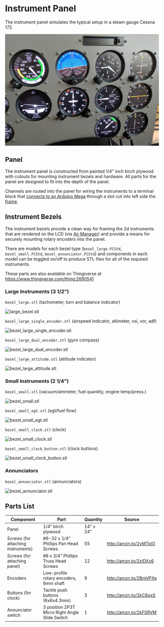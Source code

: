 # Instrument Panel

The instrument panel simulates the typical setup in a steam gauge Cessna 172.

![switch_panel](images/instrument_panel.jpg)



## Panel

The instrument panel is constructed from painted 1/4" inch birch plywood with cutouts for mounting instrument bezels and hardware. All parts for the panel are designed to fit into the depth of the panel.

Channels are routed into the panel for wiring the instruments to a terminal block that [connects to an Arduino Mega](../io) through a slot cut into left side the [frame](../frame).

## Instrument Bezels

The instrument bezels provide a clean way for framing the 2d instruments that are rendered on the LCD (via [Air Manager](https://www.siminnovations.com/)) and provide a means for securely mounting rotary encoders into the panel.

There are models for each bezel type (`bezel_large.FCStd`, `bezel_small.FCStd`, `bezel_annunciator.FCStd`) and components in each model can be toggled on/off to produce STL files for all of the required instruments.

These parts are also available on Thingiverse at https://www.thingiverse.com/thing:2690541

### Large Instruments (3 1/2")

`bezel_large.stl` (tachometer, turn and balance indicator)

![large_bezel.stl](https://cdn.thingiverse.com/renders/f5/dd/02/7e/b4/bcd29e43e508982c7a6248004207fe23_preview_featured.jpg?1)

`bezel_large_single_encoder.stl` (airspeed indicator, altimeter, vsi, vor, adf)

![bezel_large_single_encoder.stl](https://cdn.thingiverse.com/renders/ad/56/ee/d8/c5/c8274b04c022eb560f5eb3016d9ff824_preview_featured.jpg)

`bezel_large_dual_encoder.stl` (gyro compass)

![bezel_large_dual_encoder.stl](https://cdn.thingiverse.com/renders/57/70/aa/95/02/4f2366d3d5626a22a1b49f78964c66ce_preview_featured.jpg)

`bezel_large_attitude.stl` (attitude indicator)

![bezel_large_attitude.stl](https://cdn.thingiverse.com/renders/3e/a3/57/92/ad/e1817d9e19f8f73877e49e1d126848e1_preview_featured.jpg)

### Small Instruments (2 1/4")

`bezel_small.stl` (vacuum/ammeter, fuel quantity, engine temp/press.)

![bezel_small.stl](https://cdn.thingiverse.com/renders/7e/19/b4/fa/40/a7908e04e2fe741fddfd757d57ce99ea_preview_featured.jpg)

`bezel_small_egt.stl` (egt/fuel flow)

![bezel_small_egt.stl](https://cdn.thingiverse.com/renders/c6/26/eb/45/5e/18b6e8353e04c0a28694485bd8a7e288_preview_featured.jpg)

`bezel_small_clock.stl` (clock)

![bezel_small_clock.stl](https://cdn.thingiverse.com/renders/6c/ef/02/de/13/85495e42e1ecd52ded2b2a4fdee56f2b_preview_featured.jpg)

`bezel_small_clock_button.stl` (clock buttons)

![bezel_small_clock_button.stl](https://cdn.thingiverse.com/renders/2a/9c/08/7f/c1/aa12695fb33f248eabd996570ed714c9_preview_featured.jpg)

### Annunciators

`bezel_annunciator.stl` (annunciators)

![bezel_annunciator.stl](https://cdn.thingiverse.com/renders/b6/18/b7/cd/bf/ea642fa15b62c3cd30a555506e826603_preview_featured.jpg)

## Parts List

| Component                          | Part                                     | Quantity  | Source                 |
| ---------------------------------- | ---------------------------------------- | --------- | ---------------------- |
| Panel                              | 1/4" birch plywood                       | 14" x 24" |                        |
| Screws (for attaching instruments) | \#6-32 x 1/4" Phillips Pan Head Screws   | 55        | http://amzn.to/2yMTstO |
| Screws (for attaching panel)       | \#8 x 3/4" Phillips Truss Head Screws    | 12        | http://amzn.to/2zjDXx6 |
| Encoders                           | Low-profile rotary encoders, 6mm shaft   | 9         | http://amzn.to/2BmVPXe |
| Buttons (for clock)                | Tactile push buttons (6x6x4.3mm)         | 3         | http://amzn.to/2kC8qxS |
| Annunciator switch                 | 3 position 2P3T Micro Right Angle Slide Switch | 1         | http://amzn.to/2kFSRVM |


